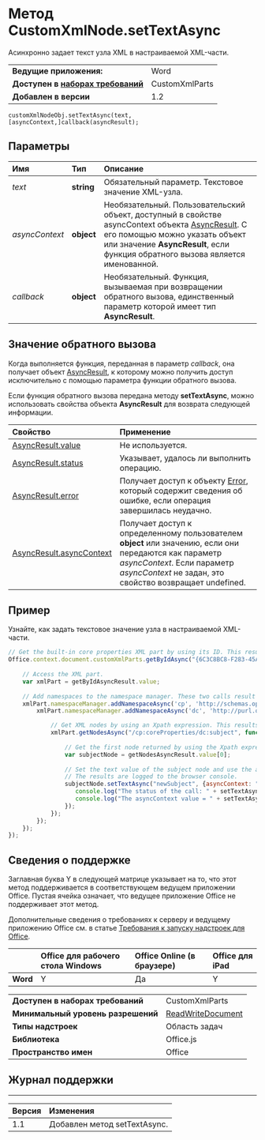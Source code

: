 
# Метод CustomXmlNode.setTextAsync
Асинхронно задает текст узла XML в настраиваемой XML-части.

|||
|:-----|:-----|
|**Ведущие приложения:**|Word|
|**Доступен в [наборах требований](../../docs/overview/specify-office-hosts-and-api-requirements.md)**|CustomXmlParts|
|**Добавлен в версии**|1.2|

```
customXmlNodeObj.setTextAsync(text, [asyncContext,]callback(asyncResult);
```


## Параметры



|**Имя**|**Тип**|**Описание**|
|:-----|:-----|:-----|
| _text_|**string**|Обязательный параметр. Текстовое значение XML-узла.|
| _asyncContext_|**object**|Необязательный. Пользовательский объект, доступный в свойстве asyncContext объекта [AsyncResult](../../reference/shared/asyncresult.md). С его помощью можно указать объект или значение **AsyncResult**, если функция обратного вызова является именованной.|
| _callback_|**object**|Необязательный. Функция, вызываемая при возвращении обратного вызова, единственный параметр которой имеет тип **AsyncResult**.|

## Значение обратного вызова

Когда выполняется функция, переданная в параметр _callback_, она получает объект [AsyncResult](../../reference/shared/asyncresult.md), к которому можно получить доступ исключительно с помощью параметра функции обратного вызова.

Если функция обратного вызова передана методу **setTextAsync**, можно использовать свойства объекта **AsyncResult** для возврата следующей информации.



|**Свойство**|**Применение**|
|:-----|:-----|
|[AsyncResult.value](../../reference/shared/asyncresult.value.md)|Не используется.|
|[AsyncResult.status](../../reference/shared/asyncresult.status.md)|Указывает, удалось ли выполнить операцию.|
|[AsyncResult.error](../../reference/shared/asyncresult.error.md)|Получает доступ к объекту [Error](../../reference/shared/error.md), который содержит сведения об ошибке, если операция завершилась неудачно.|
|[AsyncResult.asyncContext](../../reference/shared/asyncresult.asynccontext.md)|Получает доступ к определенному пользователем **object** или значению, если они передаются как параметр _asyncContext_. Если параметр _asyncContext_ не задан, это свойство возвращает undefined.|

## Пример

Узнайте, как задать текстовое значение узла в настраиваемой XML-части.


```js
// Get the built-in core properties XML part by using its ID. This results in a call to Word.
Office.context.document.customXmlParts.getByIdAsync("{6C3C8BC8-F283-45AE-878A-BAB7291924A1}", function (getByIdAsyncResult) {
    
    // Access the XML part.
    var xmlPart = getByIdAsyncResult.value;
    
    // Add namespaces to the namespace manager. These two calls result in two calls to Word.
    xmlPart.namespaceManager.addNamespaceAsync('cp', 'http://schemas.openxmlformats.org/package/2006/metadata/core-properties', function () {
        xmlPart.namespaceManager.addNamespaceAsync('dc', 'http://purl.org/dc/elements/1.1/', function () {

            // Get XML nodes by using an Xpath expression. This results in a call to the host.
            xmlPart.getNodesAsync("/cp:coreProperties/dc:subject", function (getNodesAsyncResult) {
                
                // Get the first node returned by using the Xpath expression. This will be the subject element in this example.
                var subjectNode = getNodesAsyncResult.value[0];
                
                // Set the text value of the subject node and use the asyncContext. This results in a call to the host. 
                // The results are logged to the browser console. 
                subjectNode.setTextAsync("newSubject", {asyncContext: "StateNormal"}, function (setTextAsyncResult) {
                   console.log("The status of the call: " + setTextAsyncResult.status);
                   console.log("The asyncContext value = " + setTextAsyncResult.asyncContext);
                });
            });
        });
    });
});
```


## Сведения о поддержке


Заглавная буква Y в следующей матрице указывает на то, что этот метод поддерживается в соответствующем ведущем приложении Office. Пустая ячейка означает, что ведущее приложение Office не поддерживает этот метод.

Дополнительные сведения о требованиях к серверу и ведущему приложению Office см. в статье [Требования к запуску надстроек для Office](../../docs/overview/requirements-for-running-office-add-ins.md).


||**Office для рабочего стола Windows**|**Office Online (в браузере)**|**Office для iPad**|
|:-----|:-----|:-----|:-----|
|**Word**|Y|Да|Y|

|||
|:-----|:-----|
|**Доступен в наборах требований**|CustomXmlParts|
|**Минимальный уровень разрешений**|[ReadWriteDocument](../../docs/develop/requesting-permissions-for-api-use-in-content-and-task-pane-add-ins.md)|
|**Типы надстроек**|Область задач|
|**Библиотека**|Office.js|
|**Пространство имен**|Office|

## Журнал поддержки



****


|**Версия**|**Изменения**|
|:-----|:-----|
|1.1|Добавлен метод setTextAsync.|
